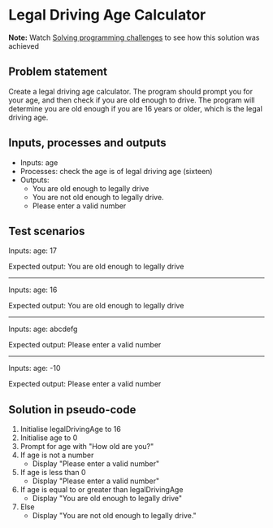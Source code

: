 # Legal Driving Age Calculator

**Note:** Watch [Solving programming challenges](https://www.loom.com/share/8834b77f10034c689e870e0c75b9d0db) to see how this solution was achieved

## Problem statement

Create a legal driving age calculator. The program should prompt you for your age, and then check if you are old enough to drive. The program will determine you are old enough if you are 16 years or older, which is the legal driving age.

## Inputs, processes and outputs

- Inputs: age
- Processes: check the age is of legal driving age (sixteen)
- Outputs:
  - You are old enough to legally drive
  - You are not old enough to legally drive.
  - Please enter a valid number

## Test scenarios

Inputs:
age: 17

Expected output:
You are old enough to legally drive

---

Inputs:
age: 16

Expected output:
You are old enough to legally drive

---

Inputs:
age: abcdefg

Expected output:
Please enter a valid number

---

Inputs:
age: -10

Expected output:
Please enter a valid number

## Solution in pseudo-code

1. Initialise legalDrivingAge to 16
2. Initialise age to 0
3. Prompt for age with "How old are you?"
4. If age is not a number
   - Display "Please enter a valid number"
5. If age is less than 0
   - Display "Please enter a valid number"
6. If age is equal to or greater than legalDrivingAge
   - Display "You are old enough to legally drive"
7. Else
   - Display "You are not old enough to legally drive."
